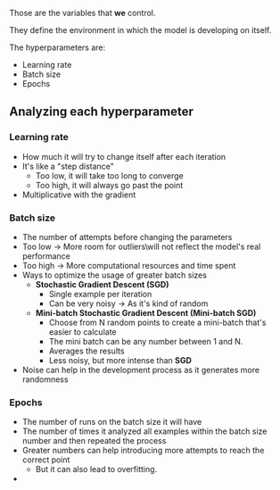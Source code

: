 Those are the variables that **we** control.

They define the environment in which the model is developing on itself.

The hyperparameters are:
- Learning rate
- Batch size
- Epochs

## Analyzing each hyperparameter
### Learning rate
- How much it will try to change itself after each iteration
- It's like a "step distance"
	- Too low, it will take too long to converge
	- Too high, it will always go past the point
- Multiplicative with the gradient

### Batch size
- The number of attempts before changing the parameters
- Too low -> More room for outliers\will not reflect the model's real performance
- Too high -> More computational resources and time spent
- Ways to optimize the usage of greater batch sizes
	- **Stochastic Gradient Descent (SGD)**
		- Single example per iteration
		- Can be very noisy -> As it's kind of random
	- **Mini-batch Stochastic Gradient Descent (Mini-batch SGD)**
		- Choose from N random points to create a mini-batch that's easier to calculate
		- The mini batch can be any number between 1 and N.
		- Averages the results
		- Less noisy, but more intense than **SGD**
- Noise can help in the development process as it generates more randomness

### Epochs
- The number of runs on the batch size it will have
- The number of times it analyzed all examples within the batch size number and then repeated the process
- Greater numbers can help introducing more attempts to reach the correct point
	- But it can also lead to overfitting.
- 